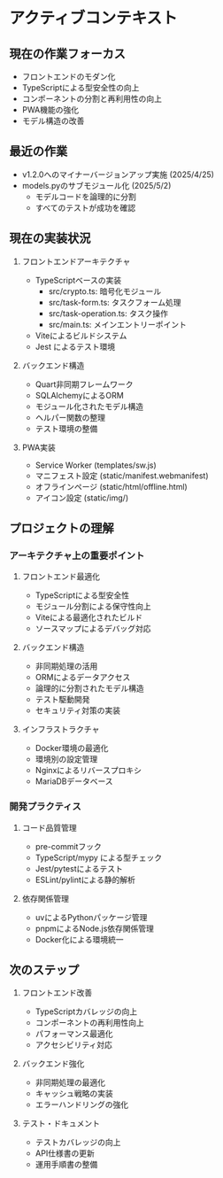 # アクティブコンテキスト

## 現在の作業フォーカス

- フロントエンドのモダン化
- TypeScriptによる型安全性の向上
- コンポーネントの分割と再利用性の向上
- PWA機能の強化
- モデル構造の改善

## 最近の作業

- v1.2.0へのマイナーバージョンアップ実施 (2025/4/25)
- models.pyのサブモジュール化 (2025/5/2)
  - モデルコードを論理的に分割
  - すべてのテストが成功を確認

## 現在の実装状況

1. フロントエンドアーキテクチャ
   - TypeScriptベースの実装
     - src/crypto.ts: 暗号化モジュール
     - src/task-form.ts: タスクフォーム処理
     - src/task-operation.ts: タスク操作
     - src/main.ts: メインエントリーポイント
   - Viteによるビルドシステム
   - Jest によるテスト環境

2. バックエンド構造
   - Quart非同期フレームワーク
   - SQLAlchemyによるORM
   - モジュール化されたモデル構造
   - ヘルパー関数の整理
   - テスト環境の整備

3. PWA実装
   - Service Worker (templates/sw.js)
   - マニフェスト設定 (static/manifest.webmanifest)
   - オフラインページ (static/html/offline.html)
   - アイコン設定 (static/img/)

## プロジェクトの理解

### アーキテクチャ上の重要ポイント

1. フロントエンド最適化
   - TypeScriptによる型安全性
   - モジュール分割による保守性向上
   - Viteによる最適化されたビルド
   - ソースマップによるデバッグ対応

2. バックエンド構造
   - 非同期処理の活用
   - ORMによるデータアクセス
   - 論理的に分割されたモデル構造
   - テスト駆動開発
   - セキュリティ対策の実装

3. インフラストラクチャ
   - Docker環境の最適化
   - 環境別の設定管理
   - Nginxによるリバースプロキシ
   - MariaDBデータベース

### 開発プラクティス

1. コード品質管理
   - pre-commitフック
   - TypeScript/mypy による型チェック
   - Jest/pytestによるテスト
   - ESLint/pylintによる静的解析

2. 依存関係管理
   - uvによるPythonパッケージ管理
   - pnpmによるNode.js依存関係管理
   - Docker化による環境統一

## 次のステップ

1. フロントエンド改善
   - TypeScriptカバレッジの向上
   - コンポーネントの再利用性向上
   - パフォーマンス最適化
   - アクセシビリティ対応

2. バックエンド強化
   - 非同期処理の最適化
   - キャッシュ戦略の実装
   - エラーハンドリングの強化

3. テスト・ドキュメント
   - テストカバレッジの向上
   - API仕様書の更新
   - 運用手順書の整備
